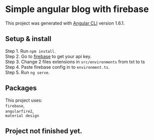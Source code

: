 # Simple angular blog with firebase

This project was generated with [Angular CLI](https://github.com/angular/angular-cli) version 1.6.1.


## Setup & install

Step 1. Run `npm install`. <br />
Step 2. Go to [firebase](https://firebase.google.com) to get your api key. <br />
Step 3. Change 2 files extensions in `src/environments` from txt to ts <br />
Step 4. Paste firebase config in to `environment.ts`. <br />
Step 5. Run `ng serve`. <br />

## Packages

This project uses: <br />
`firebase`, <br />
`angularfire2`,  <br />
`material design`  <br />

## Project not finished yet.
